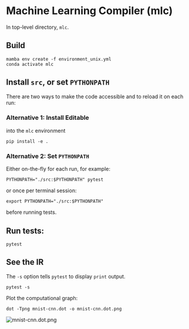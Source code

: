 # Machine Learning Compiler (mlc)

In top-level directory, `mlc`.

## Build

```
mamba env create -f environment_unix.yml
conda activate mlc
```

## Install `src`, or set `PYTHONPATH`

There are two ways to make the code accessible
and to reload it on each run: 

### Alternative 1: Install Editable

into the `mlc` environment

```
pip install -e .
```

### Alternative 2: Set `PYTHONPATH`

Either on-the-fly for each run, for example: 

```
PYTHONPATH="./src:$PYTHONPATH" pytest
```

or once per terminal session: 

```
export PYTHONPATH="./src:$PYTHONPATH"
```

before running tests.

## Run tests:

```
pytest
```

## See the IR

The `-s` option tells `pytest` to display `print` output.

```
pytest -s
```

Plot the computational graph:
```
dot -Tpng mnist-cnn.dot -o mnist-cnn.dot.png
```
![mnist-cnn.dot.png](https://gist.githubusercontent.com/certik/8aaae7df1380c5ddf3f7931e315e58f6/raw/a84b69aa424fa3ed30c3999c45314736d079c549/mnist-cnn.dot.png)
